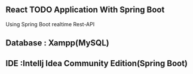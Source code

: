 
## React TODO Application With Spring Boot

Using Spring Boot realtime Rest-API
## Database : Xampp(MySQL)
## IDE :Intellj Idea Community Edition(Spring Boot)


